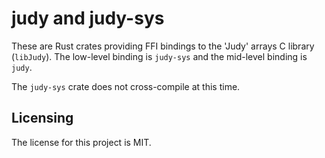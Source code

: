 # judy and judy-sys

These are Rust crates providing FFI bindings to the 'Judy' arrays C library (`libJudy`). The low-level binding is `judy-sys` and the mid-level binding is `judy`.

The `judy-sys` crate does not cross-compile at this time.


## Licensing

The license for this project is MIT.

[judy]: https://github.com/lemonrock/judy "judy GitHub page"
